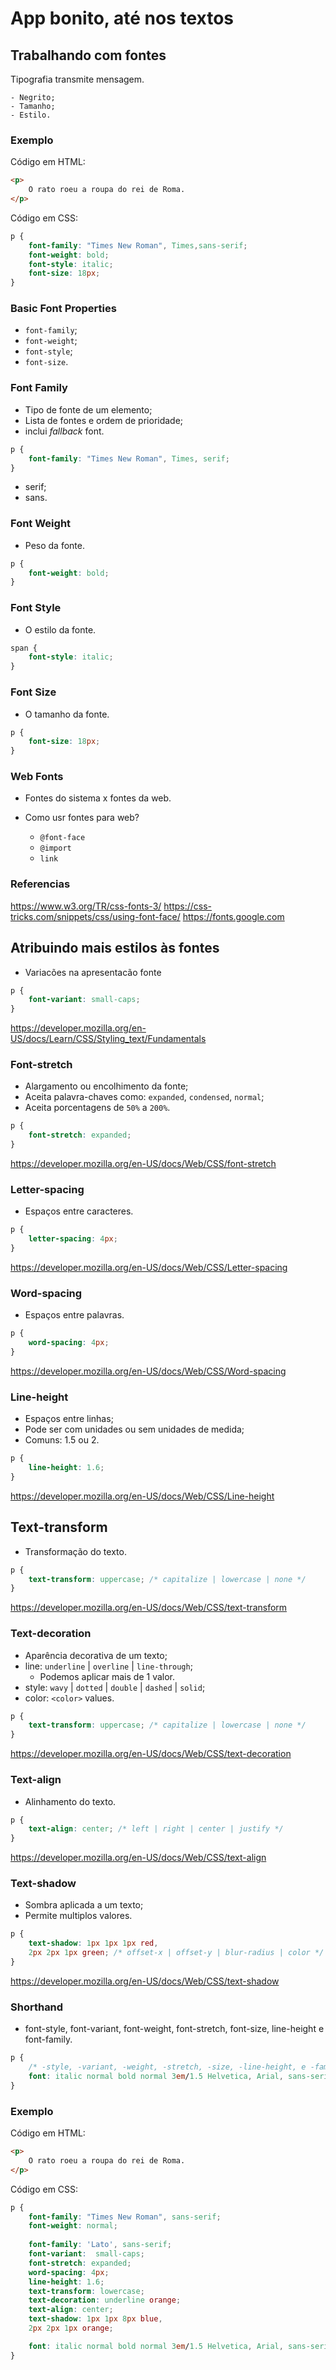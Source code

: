 # App bonito, até nos textos

## Trabalhando com fontes

Tipografia transmite mensagem.

    - Negrito;
    - Tamanho;
    - Estilo.

### Exemplo
Código em HTML: 
```html
<p>
    O rato roeu a roupa do rei de Roma.
</p> 
```
Código em CSS:
```css
p {
    font-family: "Times New Roman", Times,sans-serif;
    font-weight: bold;
    font-style: italic;
    font-size: 18px;
}
``` 

### Basic Font Properties

* `font-family`;
* `font-weight`;
* `font-style`;
* `font-size`.

### Font Family

* Tipo de fonte de um elemento;
* Lista de fontes e ordem de prioridade;
* inclui *fallback* font.

```css
p {
    font-family: "Times New Roman", Times, serif;
}
```
- serif;
- sans.

### Font Weight

* Peso da fonte. 

```css
p {
    font-weight: bold;
}
```

### Font Style

* O estilo da fonte.

```css
span {
    font-style: italic;
}
```

### Font Size

* O tamanho da fonte.

```css
p {
    font-size: 18px;
}
```

### Web Fonts

- Fontes do sistema x fontes da web.
- Como usr fontes para web?

    * `@font-face`
    * `@import`
    * `link`

### Referencias

https://www.w3.org/TR/css-fonts-3/
https://css-tricks.com/snippets/css/using-font-face/
https://fonts.google.com

## Atribuindo mais estilos às fontes

* Variacões na apresentacão fonte

```css
p {
    font-variant: small-caps;
}
```

https://developer.mozilla.org/en-US/docs/Learn/CSS/Styling_text/Fundamentals

### Font-stretch 

* Alargamento ou encolhimento da fonte;
* Aceita palavra-chaves como: `expanded`, `condensed`, `normal`;
* Aceita porcentagens de `50%` a `200%`.

```css
p {
    font-stretch: expanded;
}
```

https://developer.mozilla.org/en-US/docs/Web/CSS/font-stretch

### Letter-spacing

* Espaços entre caracteres.

```css
p {
    letter-spacing: 4px;
}
```

https://developer.mozilla.org/en-US/docs/Web/CSS/Letter-spacing

### Word-spacing

* Espaços entre palavras.

```css
p {
    word-spacing: 4px;
}
```

https://developer.mozilla.org/en-US/docs/Web/CSS/Word-spacing

### Line-height

* Espaços entre linhas;
* Pode ser com unidades ou sem unidades de medida;
* Comuns: 1.5 ou 2.

```css
p {
    line-height: 1.6;
}
```

https://developer.mozilla.org/en-US/docs/Web/CSS/Line-height

## Text-transform

* Transformação do texto.

```css
p {
    text-transform: uppercase; /* capitalize | lowercase | none */
}
```

https://developer.mozilla.org/en-US/docs/Web/CSS/text-transform

### Text-decoration

* Aparência decorativa de um texto;
* line: `underline` | `overline` | `line-through`;
    * Podemos aplicar mais de 1 valor.
* style: `wavy` | `dotted` | `double` | `dashed` | `solid`;
* color: `<color>` values.

```css
p {
    text-transform: uppercase; /* capitalize | lowercase | none */
}
```

https://developer.mozilla.org/en-US/docs/Web/CSS/text-decoration

### Text-align

* Alinhamento do texto.

```css
p {
    text-align: center; /* left | right | center | justify */
}
```

https://developer.mozilla.org/en-US/docs/Web/CSS/text-align

### Text-shadow

* Sombra aplicada a um texto;
* Permite multiplos valores.

```css
p {
    text-shadow: 1px 1px 1px red,
    2px 2px 1px green; /* offset-x | offset-y | blur-radius | color */
}
```

https://developer.mozilla.org/en-US/docs/Web/CSS/text-shadow

### Shorthand

* font-style, font-variant, font-weight, font-stretch, font-size, line-height e font-family.

```css
p {
    /* -style, -variant, -weight, -stretch, -size, -line-height, e -family */
    font: italic normal bold normal 3em/1.5 Helvetica, Arial, sans-serif;
}
```
### Exemplo

Código em HTML: 
```html
<p>
    O rato roeu a roupa do rei de Roma.
</p> 
```
Código em CSS: 
```css
p {
    font-family: "Times New Roman", sans-serif;
    font-weight: normal;
    
    font-family: 'Lato', sans-serif;
    font-variant:  small-caps;
    font-stretch: expanded;
    word-spacing: 4px;
    line-height: 1.6;
    text-transform: lowercase;
    text-decoration: underline orange;
    text-align: center;
    text-shadow: 1px 1px 8px blue,
    2px 2px 1px orange;

    font: italic normal bold normal 3em/1.5 Helvetica, Arial, sans-serif;
}    
```